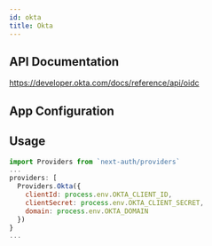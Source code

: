 ```yaml
---
id: okta
title: Okta
---
```


## API Documentation

<https://developer.okta.com/docs/reference/api/oidc>

## App Configuration



## Usage

```js
import Providers from `next-auth/providers`
...
providers: [
  Providers.Okta({
    clientId: process.env.OKTA_CLIENT_ID,
    clientSecret: process.env.OKTA_CLIENT_SECRET,
    domain: process.env.OKTA_DOMAIN
  })
}
...
```